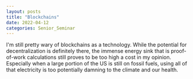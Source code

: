 ```yaml
---
layout: posts
title: "Blockchains"
date: 2022-04-12
categories: Senior_Seminar
---
```


I'm still pretty wary of blockchains as a technology. While the potential for decentralization is definitely there, the immense energy sink that is proof-of-work calculations still proves to be too high a cost in my opinion. Especially when a large portion of the US is still on fossil fuels, using all of that electricity is too potentially damning to the climate and our health. 